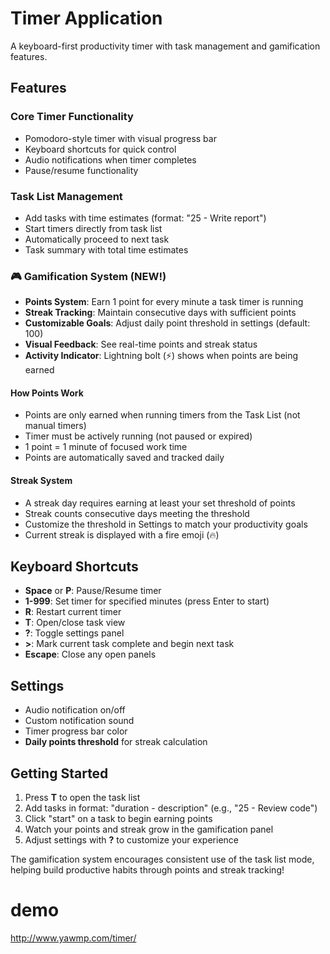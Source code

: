 # Timer Application

A keyboard-first productivity timer with task management and gamification features.

## Features

### Core Timer Functionality
- Pomodoro-style timer with visual progress bar
- Keyboard shortcuts for quick control
- Audio notifications when timer completes
- Pause/resume functionality

### Task List Management
- Add tasks with time estimates (format: "25 - Write report")
- Start timers directly from task list
- Automatically proceed to next task
- Task summary with total time estimates

### 🎮 Gamification System (NEW!)
- **Points System**: Earn 1 point for every minute a task timer is running
- **Streak Tracking**: Maintain consecutive days with sufficient points
- **Customizable Goals**: Adjust daily point threshold in settings (default: 100)
- **Visual Feedback**: See real-time points and streak status
- **Activity Indicator**: Lightning bolt (⚡) shows when points are being earned

#### How Points Work
- Points are only earned when running timers from the Task List (not manual timers)
- Timer must be actively running (not paused or expired)
- 1 point = 1 minute of focused work time
- Points are automatically saved and tracked daily

#### Streak System
- A streak day requires earning at least your set threshold of points
- Streak counts consecutive days meeting the threshold
- Customize the threshold in Settings to match your productivity goals
- Current streak is displayed with a fire emoji (🔥)

## Keyboard Shortcuts
- **Space** or **P**: Pause/Resume timer
- **1-999**: Set timer for specified minutes (press Enter to start)
- **R**: Restart current timer
- **T**: Open/close task view
- **?**: Toggle settings panel  
- **>**: Mark current task complete and begin next task
- **Escape**: Close any open panels

## Settings
- Audio notification on/off
- Custom notification sound
- Timer progress bar color
- **Daily points threshold** for streak calculation

## Getting Started
1. Press **T** to open the task list
2. Add tasks in format: "duration - description" (e.g., "25 - Review code")
3. Click "start" on a task to begin earning points
4. Watch your points and streak grow in the gamification panel
5. Adjust settings with **?** to customize your experience

The gamification system encourages consistent use of the task list mode, helping build productive habits through points and streak tracking!

# demo
http://www.yawmp.com/timer/
